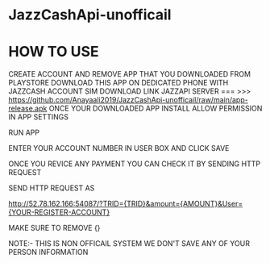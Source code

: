 # JazzCashApi-unofficail
#        HOW TO USE
CREATE ACCOUNT AND REMOVE APP THAT YOU DOWNLOADED FROM PLAYSTORE
DOWNLOAD THIS APP ON DEDICATED PHONE WITH JAZZCASH ACCOUNT SIM
DOWNLOAD LINK JAZZAPI SERVER  === >>> <br/>https://github.com/Anayaali2019/JazzCashApi-unofficail/raw/main/app-release.apk
ONCE YOUR DOWNLOADED APP INSTALL ALLOW PERMISSION IN APP SETTINGS
 
 RUN APP 

ENTER YOUR ACCOUNT NUMBER IN USER BOX AND CLICK SAVE

ONCE YOU REVICE ANY PAYMENT YOU CAN CHECK IT BY SENDING HTTP REQUEST 

SEND HTTP REQUEST AS 

http://52.78.162.166:54087/?TRID={TRID}&amount={AMOUNT}&User={YOUR-REGISTER-ACCOUNT}

MAKE SURE TO REMOVE {}


NOTE:- THIS IS NON OFFICAIL SYSTEM WE DON'T SAVE ANY OF YOUR PERSON INFORMATION 

